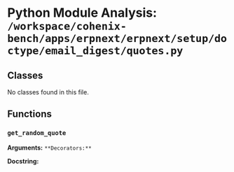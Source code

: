 # Python Module Analysis: `/workspace/cohenix-bench/apps/erpnext/erpnext/setup/doctype/email_digest/quotes.py`

## Classes

No classes found in this file.


## Functions

### `get_random_quote`
**Arguments:** ``
**Decorators:** ``

**Docstring:**
```

```

